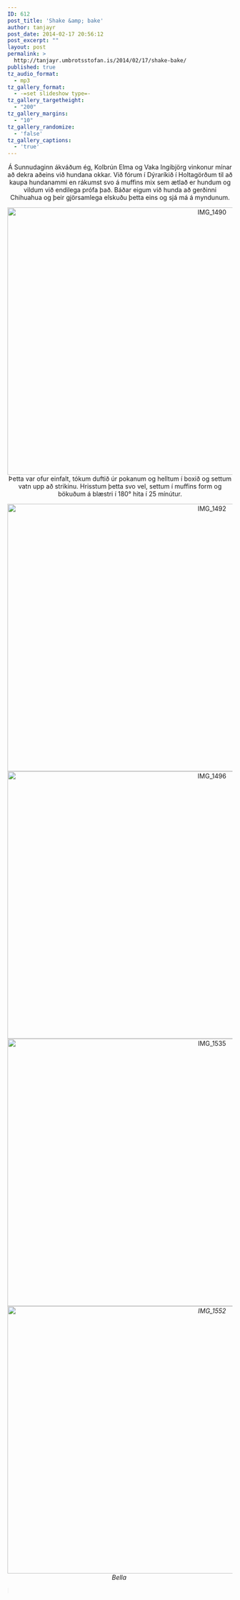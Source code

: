 ```yaml
---
ID: 612
post_title: 'Shake &amp; bake'
author: tanjayr
post_date: 2014-02-17 20:56:12
post_excerpt: ""
layout: post
permalink: >
  http://tanjayr.umbrotsstofan.is/2014/02/17/shake-bake/
published: true
tz_audio_format:
  - mp3
tz_gallery_format:
  - -=set slideshow type=-
tz_gallery_targetheight:
  - "200"
tz_gallery_margins:
  - "10"
tz_gallery_randomize:
  - 'false'
tz_gallery_captions:
  - 'true'
---
```

<p style="text-align: center;">Á Sunnudaginn ákváðum ég, Kolbrún Elma og Vaka Ingibjörg vinkonur mínar að dekra aðeins við hundana okkar. Við fórum í Dýraríkið í Holtagörðum til að kaupa hundanammi en rákumst svo á muffins mix sem ætlað er hundum og vildum við endilega prófa það. Báðar eigum við hunda að gerðinni Chihuahua og þeir gjörsamlega elskuðu þetta eins og sjá má á myndunum.
<!--more--></p>
<p style="text-align: center;"><a href="http://www.tanjayr.com/wp-content/uploads/2014/02/IMG_1490.jpg"><img class="aligncenter size-large wp-image-1633" src="http://www.tanjayr.com/wp-content/uploads/2014/02/IMG_1490-1024x682.jpg" alt="IMG_1490" width="900" height="599" /></a>Þetta var ofur einfalt, tókum duftið úr pokanum og helltum í boxið og settum vatn upp að strikinu. Hrisstum þetta svo vel, settum í muffins form og bökuðum á blæstri í 180° hita í 25 mínútur.</p>
<p style="text-align: center;"><a href="http://www.tanjayr.com/wp-content/uploads/2014/02/IMG_1492.jpg"><img class="aligncenter size-large wp-image-1634" src="http://www.tanjayr.com/wp-content/uploads/2014/02/IMG_1492-1024x682.jpg" alt="IMG_1492" width="900" height="599" /></a><a href="http://tanjayr.com/wp-content/uploads/2014/02/IMG_1492.jpg">
</a> <a href="http://www.tanjayr.com/wp-content/uploads/2014/02/IMG_1496.jpg"><img class="aligncenter size-large wp-image-1635" src="http://www.tanjayr.com/wp-content/uploads/2014/02/IMG_1496-1024x682.jpg" alt="IMG_1496" width="900" height="599" /></a><a href="http://tanjayr.com/wp-content/uploads/2014/02/IMG_1496.jpg">
</a><a href="http://www.tanjayr.com/wp-content/uploads/2014/02/IMG_1535.jpg"><img class="aligncenter size-large wp-image-1636" src="http://www.tanjayr.com/wp-content/uploads/2014/02/IMG_1535-1024x682.jpg" alt="IMG_1535" width="900" height="599" /></a><a href="http://tanjayr.com/wp-content/uploads/2014/02/IMG_1535.jpg">
</a><a href="http://tanjayr.com/wp-content/uploads/2014/02/bellan.jpg"><span style="color: #000000;"><em><a href="http://www.tanjayr.com/wp-content/uploads/2014/02/IMG_1552.jpg"><img class="aligncenter size-large wp-image-1637" src="http://www.tanjayr.com/wp-content/uploads/2014/02/IMG_1552-1024x682.jpg" alt="IMG_1552" width="900" height="599" /></a>Bella </em></span>
</a><a href="http://tanjayr.com/wp-content/uploads/2014/02/herku1.jpg">
</a></p>
<span style="color: #3e454c; font-family: 'lucida grande', tahoma, verdana, arial, sans-serif; font-size: 11px; line-height: 14px; white-space: pre-wrap; background-color: #f7f7f7;"> </span>